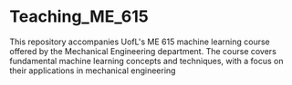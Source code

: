# Teaching_ME_615
This repository accompanies UofL's ME 615 machine learning course offered by the Mechanical Engineering department. The course covers fundamental machine learning concepts and techniques, with a focus on their applications in mechanical engineering
